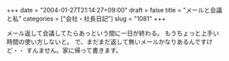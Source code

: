 +++
date = "2004-01-27T21:14:27+09:00"
draft = false
title = "メールと会議と私"
categories = ["会社・社長日記"]
slug = "1081"
+++

メール返して会議してたらあっという間に一日が終わる。
もうちょっと上手い時間の使い方しないと。
で、まだまだ返して無いメールかなりあるんですけど・・
すんません。家に帰って書きます。
